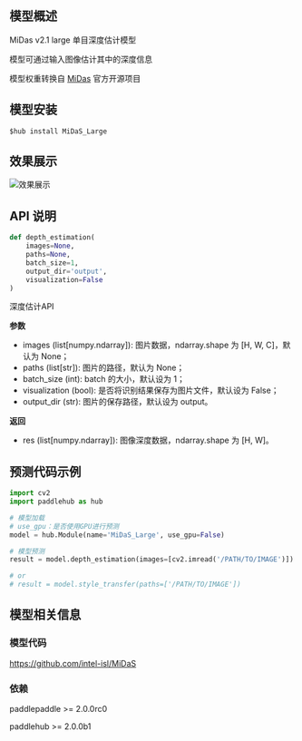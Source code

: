 ## 模型概述
MiDas v2.1 large 单目深度估计模型

模型可通过输入图像估计其中的深度信息

模型权重转换自 [MiDas](https://github.com/intel-isl/MiDaS) 官方开源项目


## 模型安装

```shell
$hub install MiDaS_Large
```

## 效果展示
![效果展示](https://img-blog.csdnimg.cn/20201227112600975.jpg)

## API 说明

```python
def depth_estimation(
    images=None,
    paths=None,
    batch_size=1,
    output_dir='output',
    visualization=False
)
```

深度估计API

**参数**

* images (list\[numpy.ndarray\]): 图片数据，ndarray.shape 为 \[H, W, C\]，默认为 None；
* paths (list\[str\]): 图片的路径，默认为 None；
* batch\_size (int): batch 的大小，默认设为 1；
* visualization (bool): 是否将识别结果保存为图片文件，默认设为 False；
* output\_dir (str): 图片的保存路径，默认设为 output。


**返回**

* res (list\[numpy.ndarray\]): 图像深度数据，ndarray.shape 为 \[H, W\]。


## 预测代码示例

```python
import cv2
import paddlehub as hub

# 模型加载
# use_gpu：是否使用GPU进行预测
model = hub.Module(name='MiDaS_Large', use_gpu=False)

# 模型预测
result = model.depth_estimation(images=[cv2.imread('/PATH/TO/IMAGE')])

# or
# result = model.style_transfer(paths=['/PATH/TO/IMAGE'])
```

## 模型相关信息

### 模型代码

https://github.com/intel-isl/MiDaS

### 依赖

paddlepaddle >= 2.0.0rc0

paddlehub >= 2.0.0b1
